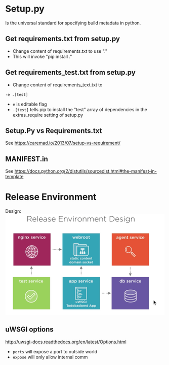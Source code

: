 # Setup.py
Is the universal standard for specifying build metadata in python.





##  Get requirements.txt from setup.py
- Change content of requirements.txt to use "."
- This will invoke "pip install ."

## Get requirements_test.txt from setup.py
- Change content of requirements_text.txt to
```
-e .[test]
```
- `e` is editable flag
- `.[test]` tells pip to install the "test" array of dependencies in the extras_require setting of setup.py

##  Setup.Py vs Requirements.txt
See https://caremad.io/2013/07/setup-vs-requirement/


## MANIFEST.in
See https://docs.python.org/2/distutils/sourcedist.html#the-manifest-in-template

# Release Environment

Design:
![](ReleaseEnvironment.png)

## uWSGI options

http://uwsgi-docs.readthedocs.org/en/latest/Options.html

- `ports` will expose a port to outside world
-  `expose` will only allow internal comm